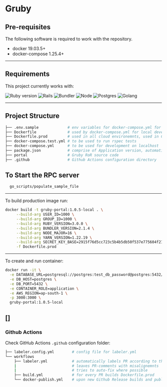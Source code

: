 # Gruby

## Pre-requisites

The following software is required to work with the repository.

- docker 19.03.5+
- docker-compose 1.25.4+

---

## Requirements

This project currently works with:

![Ruby version](https://img.shields.io/static/v1?label=Ruby&message=3.0.0&color=red&&style=for-the-badge)
![Rails](https://img.shields.io/static/v1?label=Rails&message=6.1.7.6&color=9C312A&&style=for-the-badge)
![Bundler](https://img.shields.io/static/v1?label=Bundler&message=2.2.3&color=f77b07&&style=for-the-badge)
![Node](https://img.shields.io/static/v1?label=node&message=16.20.2&color=88B860&&style=for-the-badge)
![Postgres](https://img.shields.io/static/v1?label=Postgres&message=14.6&color=2f5d8d&style=for-the-badge)
![Golang](https://img.shields.io/static/v1?label=Go&message=1.18.1&color=87Ceeb&style=for-the-badge)

---

## Project Structure

```bash
├── .env.sample             # env variables for docker-compose.yml for local development
├── Dockerfile              # used by docker-compose.yml for local development
├── Dockerfile.prod         # used in all cloud environemnts, used in CI\CD Pipeline
├── docker-compose.test.yml # to be used to run rspec tests
├── docker-compose.yml      # to be used for development on localhost
├── package.json            # comprise of Application version, automation to run off linters, etc
├── portal                  # Gruby RoR source code
├── .github                 # Github Actions configuration directory
```

## To Start the RPC server
```bash
  go_scripts/populate_sample_file
```

---

To build production image run:

```bash
docker build -t gruby-portal:1.0.5-local . \
     --build-arg USER_ID=1000 \
     --build-arg GROUP_ID=1000 \
     --build-arg RUBY_VERSION=3.0.0 \
     --build-arg BUNDLER_VERSION=2.1.4 \
     --build-arg NODE_MAJOR=16 \
     --build-arg YARN_VERSION=1.22.19 \
     --build-arg SECRET_KEY_BASE=2915f76d5cc723c5b4b5db50f537e775604f21e50b15f99c36d81c72d2bf20ed6a15406fad0b10fab07af1633016bad2151f4cb515e14f19057600921beffcd7 \
     -f Dockerfile.prod
```

---

To create and run container:

```bash
docker run -it \
  -e DATABASE_URL=postgresql://postgres:test_db_password@postgres:5432/postgres \
  -e DB_HOST=postgres \
  -e DB_PORT=5432 \
  -e CONTAINER_ROLE=application \
  -e AWS_REGION=ap-south-1 \
  -p 3000:3000 \
  gruby-portal:1.0.5-local
```
[]
---

### Github Actions

Check GitHub Actions `.github` configuration folder:

```bash
├── labeler.config.yml        # config file for labeler.yml
└── workflows
    ├── labeler.yml           # automatically labels PR according to the labler.config.yml settings
    |                         # leaves PR-comments with misalignemnts
    |                         # tries to auto-fix where possible
    ├── build.yml             # for every PR builds Dockerfile.prod
    └── docker-publish.yml    # upon new Github Release builds and publishes docker image into Artifactory
```
